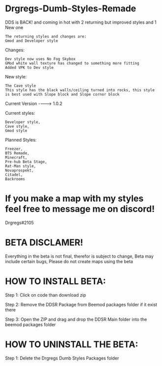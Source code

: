 # Drgregs-Dumb-Styles-Remade

DDS is BACK! and coming in hot with 2 returning but improved styles and 1 New one

```
The returning styles and changes are:
Gmod and Developer style
```

Changes:
```
Dev style now uses No Fog Skybox
GMod white wall texture has changed to something more fitting
Added VPK to Dev style
```

New style:
```
The Cave style
This style has the black walls/ceiling turned into rocks, this style is best used with Slope block and Slope cornor block
```



Current Version ----> 1.0.2

Current styles:
```
Developer style,
Cave style,
Gmod style
```



Planned Styles:
```
Freezer,
BTS Remade,
Minecraft,
Pre-hub Beta Stage,
Rat-Man style,
Novaprospekt,
Citadel,
Backrooms
```

# If you make a map with my styles feel free to message me on discord!

Drgregs#2105





# BETA DISCLAMER!
Everything in the beta is not final, therefor is subject to change, Beta may include certain bugs, Please do not create maps using the beta

# HOW TO INSTALL BETA:
Step 1:
Click on code than download zip

Step 2:
Remove the DDSR Package from Beemod packages folder if it exist there

Step 3:
Open the ZIP and drag and drop the DDSR Main folder into the beemod packages folder


# HOW TO UNINSTALL THE BETA:

Step 1: Delete the Drgregs Dumb Styles Packages folder
